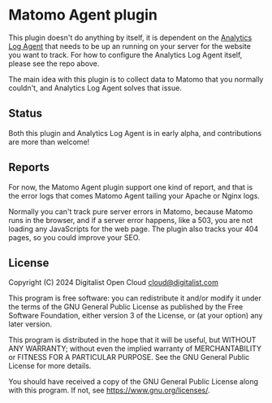 # Matomo Agent plugin

This plugin doesn't do anything by itself, it is dependent on the [Analytics Log Agent](https://github.com/Digitalist-Open-Cloud/Analytics-Log-Agent) that needs to be up an running on your server for the website you want to track. For how to configure the Analytics Log Agent itself, please see the repo above.

The main idea with this plugin is to collect data to Matomo that you normally couldn't, and Analytics Log Agent solves that issue.

## Status

Both this plugin and Analytics Log Agent is in early alpha, and contributions are more than welcome!

## Reports

For now, the Matomo Agent plugin support one kind of report, and that is the error logs that comes Matomo Agent tailing your Apache or Nginx logs.

Normally you can't track pure server errors in Matomo, because Matomo runs in the browser, and if a server error happens, like a 503, you are not loading any JavaScripts for the web page. The plugin also tracks your 404 pages, so you could improve your SEO.

## License

Copyright (C) 2024 Digitalist Open Cloud <cloud@digitalist.com>

This program is free software: you can redistribute it and/or modify it under the terms of the GNU General Public License as published by the Free Software Foundation, either version 3 of the License, or (at your option) any later version.

This program is distributed in the hope that it will be useful, but WITHOUT ANY WARRANTY; without even the implied warranty of MERCHANTABILITY or FITNESS FOR A PARTICULAR PURPOSE.  See the GNU General Public License for more details.

You should have received a copy of the GNU General Public License along with this program.  If not, see <https://www.gnu.org/licenses/>.